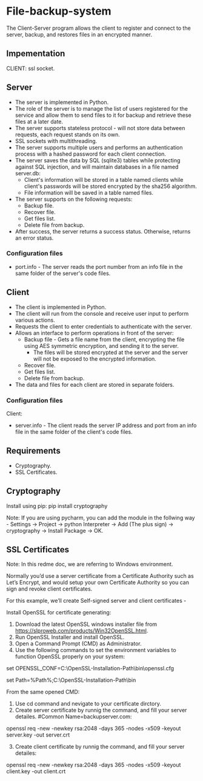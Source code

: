 # File-backup-system

The Client-Server program allows the client to register and connect to the server, backup, and restores files in an encrypted manner.

## Impementation

CLIENT: ssl socket. 

## Server
- The server is implemented in Python.
- The role of the server is to manage the list of users registered for the service and allow them to send files to it for backup and retrieve these files at a later date.
- The server supports stateless protocol - will not store data between requests, each request stands on its own.
- SSL sockets with multithreading.
- The server supports multiple users and performs an authentication process with a hashed password for each client connection.
- The server saves the data by SQL (sqlite3) tables while protecting against SQL injection, and will maintain databases in a file named server.db:
  - Client's information will be stored in a table named clients while client's passwords will be stored encrypted by the sha256 algorithm.
  - File information will be saved in a table named files.
- The server supports on the following requests:
  - Backup file.
  - Recover file.
  - Get files list.
  - Delete file from backup.
- After success, the server returns a success status. Otherwise, returns an error status.

### Configuration files
- port.info - The server reads the port number from an info file in the same folder of the server's code files.


## Client
- The client is implemented in Python.
- The client will run from the console and receive user input to perform various actions.
- Requests the client to enter credentials to authenticate with the server.
- Allows an interface to perform operations in front of the server:
  - Backup file - Gets a file name from the client, encrypting the file using AES symmetric encryption, and sending it to the server. 
    - The files will be stored encrypted at the server and the server will not be exposed to the encrypted information.
  - Recover file.
  - Get files list.
  - Delete file from backup.
- The data and files for each client are stored in separate folders.

### Configuration files
Client:
- server.info - The client reads the server IP address and port from an info file in the same folder of the client's code files.

## Requirements
- Cryptography.
- SSL Certificates.

## Cryptography
Install using pip:
pip install cryptography

Note: If you are using pycharm, you can add the module in the follwing way - 
Settings -> Project -> python Interpreter -> Add (The plus sign) -> cryptography -> Install Package -> OK.

## SSL Certificates
Note: In this redme doc, we are referring to Windows environment.

Normally you’d use a server certificate from a Certificate Authority such as Let’s Encrypt, and would setup your own Certificate Authority so you can sign and revoke client certificates.

For this example, we’ll create Self-signed server and client certificates - 

Install OpenSSL for certificate generating:
1) Download the latest OpenSSL windows installer file from https://slproweb.com/products/Win32OpenSSL.html.
2) Run OpenSSL Installer and install OpenSSL.
3) Open a Command Prompt (CMD) as Administrator.
4) Use the following commands to set the environment variables to function OpenSSL properly on your system:

set OPENSSL_CONF=C:\OpenSSL-Installation-Path\bin\openssl.cfg

set Path=%Path%;C:\OpenSSL-Installation-Path\bin

From the same opened CMD:
1) Use cd command and nevigate to your certificate dirctory.
2) Create server certificate by runnig the command, and fill your server detailes. #Common Name=backupserver.com:

openssl req -new -newkey rsa:2048 -days 365 -nodes -x509 -keyout server.key -out server.crt

3) Create client certificate by runnig the command, and fill your server detailes:

openssl req -new -newkey rsa:2048 -days 365 -nodes -x509 -keyout client.key -out client.crt


